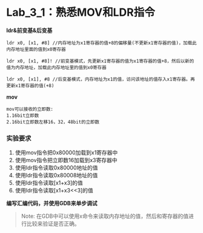 <!--
 * @Author: Chengsen Dong 1034029664@qq.com
 * @Date: 2023-05-18 21:21:20
 * @LastEditors: Chengsen Dong 1034029664@qq.com
 * @LastEditTime: 2023-05-18 22:15:26
 * @FilePath: /xddcore/OpenOS/src/arm64/Lab_3_1/README.md
 * @Description: 
 * Copyright (c) 2023 by ${git_name_email}(www.github.com/xddcore), All Rights Reserved. 
-->
# Lab_3_1：熟悉MOV和LDR指令


**ldr&前变基&后变基**
```
ldr x0, [x1, #8] //内存地址为x1寄存器的值+8的偏移量(不更新x1寄存器的值)，加载此内存地址里面的值到x0寄存器

ldr x0, [x1, #8]! //前变基模式，先更新x1寄存器的值为x1寄存器的值+8，然后以新的值为内存地址，加载此内存地址里的值到x0寄存器

ldr x0, [x1], #8 //后变基模式，内存地址为x1的值，访问该地址的值存入x1寄存器。再更新x1寄存器的值(+8)
```

**mov**

```
mov可以接收的立即数:
1.16bit立即数
2.16bit立即数左移16，32，48bit的立即数
```

### 实验要求
1. 使用mov指令把0x80000加载到x1寄存器中
2. 使用mov指令把立即数16加载到x3寄存器中
3. 使用ldr指令读取0x80000地址的值
4. 使用ldr指令读取0x80008地址的值
5. 使用ldr指令读取[x1+x3]的值
6. 使用ldr指令读取[x1+x3<<3]的值

**编写汇编代码，并使用GDB来单步调试**
> Note: 在GDB中可以使用x命令来读取内存地址的值，然后和寄存器的值进行比较来验证是否正确。